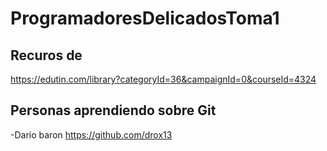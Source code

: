 # ProgramadoresDelicadosToma1

## Recuros de 
https://edutin.com/library?categoryId=36&campaignId=0&courseId=4324


## Personas aprendiendo sobre Git

-Dario baron  https://github.com/drox13